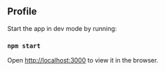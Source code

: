 ## Profile

Start the app in dev mode by running:

### `npm start`

Open [http://localhost:3000](http://localhost:3000) to view it in the browser.

